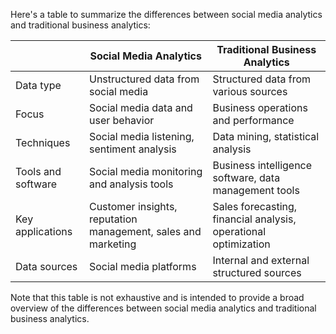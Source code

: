 Here's a table to summarize the differences between social media analytics and traditional business analytics:

|                  | Social Media Analytics                | Traditional Business Analytics            |
| ---------------- | ------------------------------------- | ---------------------------------------- |
| Data type        | Unstructured data from social media   | Structured data from various sources     |
| Focus            | Social media data and user behavior   | Business operations and performance      |
| Techniques       | Social media listening, sentiment analysis  | Data mining, statistical analysis   |
| Tools and software | Social media monitoring and analysis tools | Business intelligence software, data management tools |
| Key applications | Customer insights, reputation management, sales and marketing | Sales forecasting, financial analysis, operational optimization |
| Data sources     | Social media platforms                 | Internal and external structured sources |

Note that this table is not exhaustive and is intended to provide a broad overview of the differences between social media analytics and traditional business analytics.
